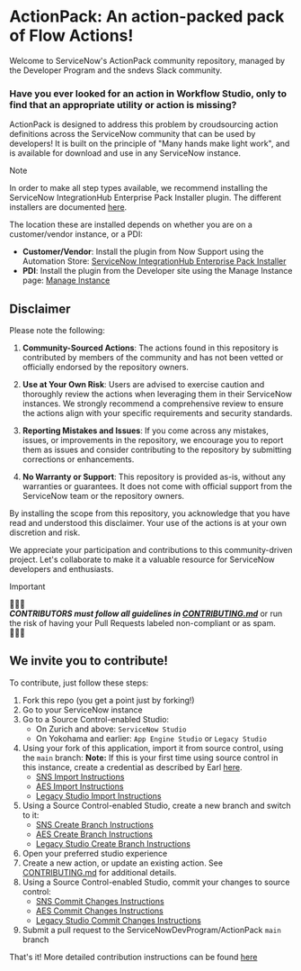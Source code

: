 # ActionPack: An action-packed pack of Flow Actions!

Welcome to ServiceNow's ActionPack community repository, managed by the Developer Program and the sndevs Slack community.

### Have you ever looked for an action in Workflow Studio, only to find that an appropriate utility or action is missing? 

ActionPack is designed to address this problem by croudsourcing action definitions across the ServiceNow community that can be used by developers! It is built on the principle of "Many hands make light work", and is available for download and use in any ServiceNow instance.

> [!NOTE]
> In order to make all step types available, we recommend installing the ServiceNow IntegrationHub Enterprise Pack Installer plugin. The different installers are documented [here](https://www.servicenow.com/docs/bundle/zurich-integrate-applications/page/administer/integrationhub/reference/ih-plugins.html).
>
> The location these are installed depends on whether you are on a customer/vendor instance, or a PDI:
> - **Customer/Vendor**: Install the plugin from Now Support using the Automation Store: [ServiceNow IntegrationHub Enterprise Pack Installer](https://support.servicenow.com/now/en/pages/automation-store?id=ns_automation_store&plugin_sys_id=752e0d351b2d90101c8633f2cd4bcbc4) 
> - **PDI**: Install the plugin from the Developer site using the Manage Instance page: [Manage Instance](https://developer.servicenow.com/dev.do#!/manage-instance)

## Disclaimer

Please note the following:

1. **Community-Sourced Actions**: The actions found in this repository is contributed by members of the community and has not been vetted or officially endorsed by the repository owners.

2. **Use at Your Own Risk**: Users are advised to exercise caution and thoroughly review the actions when leveraging them in their ServiceNow instances. We strongly recommend a comprehensive review to ensure the actions align with your specific requirements and security standards.

3. **Reporting Mistakes and Issues**: If you come across any mistakes, issues, or improvements in the repository, we encourage you to report them as issues and consider contributing to the repository by submitting corrections or enhancements.

4. **No Warranty or Support**: This repository is provided as-is, without any warranties or guarantees. It does not come with official support from the ServiceNow team or the repository owners.

By installing the scope from this repository, you acknowledge that you have read and understood this disclaimer. Your use of the actions is at your own discretion and risk.

We appreciate your participation and contributions to this community-driven project. Let's collaborate to make it a valuable resource for ServiceNow developers and enthusiasts.

> [!IMPORTANT]
> 🔔🔔🔔<br>
> **_CONTRIBUTORS must follow all guidelines in [CONTRIBUTING.md](CONTRIBUTING.md)_** or run the risk of having your Pull Requests labeled non-compliant or as spam.<br>
> 🔔🔔🔔


## We invite you to contribute!

To contribute, just follow these steps:

1. Fork this repo (you get a point just by forking!)
2. Go to your ServiceNow instance
3. Go to a Source Control-enabled Studio:
    - On Zurich and above: `ServiceNow Studio`
    - On Yokohama and earlier: `App Engine Studio` or `Legacy Studio`
4. Using your fork of this application, import it from source control, using the `main` branch: 
    **Note:** If this is your first time using source control in this instance, create a credential as described by Earl [here](https://www.servicenow.com/community/developer-advocate-blog/source-control-in-servicenow-studio-complete-walkthrough/ba-p/3356303#create-a-credential-in-servicenow).
    - [SNS Import Instructions](http://servicenow.com/docs/bundle/zurich-application-development/page/build/servicenow-studio/task/sns-sc-import-app-source-control.html)
    - [AES Import Instructions](http://servicenow.com/docs/bundle/yokohama-application-development/page/build/app-engine-studio/task/source-control-import.html)
    - [Legacy Studio Import Instructions](https://www.servicenow.com/docs/bundle/yokohama-application-development/page/build/applications/task/t_ImportAppFromSourceControl.html)
5. Using a Source Control-enabled Studio, create a new branch and switch to it:
    - [SNS Create Branch Instructions](https://www.servicenow.com/docs/bundle/zurich-application-development/page/build/servicenow-studio/concept/sns-sc-create-versions-branches-git.html#title_sns-sc-create-repo-branch)
    - [AES Create Branch Instructions](https://www.servicenow.com/docs/bundle/yokohama-application-development/page/build/app-engine-studio/concept/create-versions-branches-git.html#title_source-control-create-branch)
    - [Legacy Studio Create Branch Instructions](https://www.servicenow.com/docs/bundle/yokohama-application-development/page/build/applications/task/t_CreateBranch.html)
6. Open your preferred studio experience
7. Create a new action, or update an existing action. See [CONTRIBUTING.md](CONTRIBUTING.md) for additional details.
8. Using a Source Control-enabled Studio, commit your changes to source control:
    - [SNS Commit Changes Instructions](https://www.servicenow.com/docs/bundle/zurich-application-development/page/build/servicenow-studio/task/sns-sc-commit-changes-to-repository.html)
    - [AES Commit Changes Instructions](https://www.servicenow.com/docs/bundle/yokohama-application-development/page/build/app-engine-studio/task/source-control-commit-changes.html)
    - [Legacy Studio Commit Changes Instructions](https://www.servicenow.com/docs/bundle/yokohama-application-development/page/build/applications/task/t_CommitChanges.html)
9. Submit a pull request to the ServiceNowDevProgram/ActionPack `main` branch

That's it! More detailed contribution instructions can be found [here](CONTRIBUTING.md)